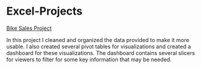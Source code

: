 # Excel-Projects

[Bike Sales Project](https://github.com/jmamasig/Excel-Projects/blob/main/Bike%20Sales%20-%20Excel%20Project.xlsx)

In this project I cleaned and organized the data provided to make it more usable. I also created several pivot tables for visualizations and created a dashboard for these visualizations. The dashboard contains several slicers for viewers to filter for some key information that may be needed.

